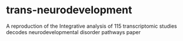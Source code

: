 # trans-neurodevelopment
A reproduction of the Integrative analysis of 115 transcriptomic studies decodes neurodevelopmental disorder pathways paper
